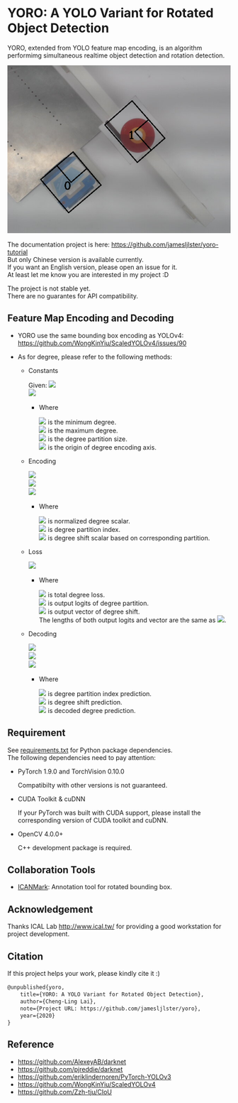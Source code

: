 # YORO: A YOLO Variant for Rotated Object Detection

YORO, extended from YOLO feature map encoding, is an algorithm performimg
simultaneous realtime object detection and rotation detection.

<img width="650" src=".assets/demo.png" />

The documentation project is here:
<https://github.com/jamesljlster/yoro-tutorial>  
But only Chinese version is available currently.  
If you want an English version, please open an issue for it.  
At least let me know you are interested in my project :D

The project is not stable yet.  
There are no guarantes for API compatibility.

## Feature Map Encoding and Decoding

-   YORO use the same bounding box encoding as YOLOv4:  
    <https://github.com/WongKinYiu/ScaledYOLOv4/issues/90>

-   As for degree, please refer to the following methods:

    -   Constants

        Given: <img src="https://latex.codecogs.com/svg.image?d_{min},d_{max},d_{size}" />  
        <img src="https://latex.codecogs.com/svg.image?d_{orig}=d_{min}-d_{size}\div 2" />

        -   Where

            <img src="https://latex.codecogs.com/svg.image?d_{min}" /> is the minimum degree.  
            <img src="https://latex.codecogs.com/svg.image?d_{max}" /> is the maximum degree.  
            <img src="https://latex.codecogs.com/svg.image?d_{size}" /> is the degree partition size.  
            <img src="https://latex.codecogs.com/svg.image?d_{orig}" /> is the origin of degree encoding axis.

    -   Encoding

        <img src="https://latex.codecogs.com/svg.image?d_{norm}=(d_{target}-d_{orig})\div&space;d_{size}" /><br>
        <img src="https://latex.codecogs.com/svg.image?d_{label}=\left&space;\lfloor&space;d_{norm}\right&space;\rfloor" /><br>
        <img src="https://latex.codecogs.com/svg.image?d_{shift}=(d_{norm}-d_{label}-0.5)\times 2" />

        -   Where

            <img src="https://latex.codecogs.com/svg.image?d_{norm}" /> is normalized degree scalar.  
            <img src="https://latex.codecogs.com/svg.image?d_{label}" /> is degree partition index.  
            <img src="https://latex.codecogs.com/svg.image?d_{shift}" /> is degree shift scalar based on corresponding partition.

    -   Loss

        <img src="https://latex.codecogs.com/svg.image?d_{loss}=cross\_entropy(v_{part},d_{part})&plus;mse(v_{shift}[d_{part}],d_{shift})" />

        -   Where

            <img src="https://latex.codecogs.com/svg.image?d_{loss}" /> is total degree loss.  
            <img src="https://latex.codecogs.com/svg.image?v_{part}" /> is output logits of degree partition.  
            <img src="https://latex.codecogs.com/svg.image?v_{shift}" /> is output vector of degree shift.  
            The lengths of both output logits and vector are the same as <img src="https://latex.codecogs.com/svg.image?\left&space;\lfloor&space;(d_{max}-d_{orig})\div&space;d_{size}&plus;0.5\right&space;\rfloor" />.

    -   Decoding

        <img src="https://latex.codecogs.com/svg.image?p_{part}=argmax(v_{part})" /><br>
        <img src="https://latex.codecogs.com/svg.image?p_{shift}=v_{shift}[p_{part}]\div 2&plus;0.5" /><br>
        <img src="https://latex.codecogs.com/svg.image?d_{pred}=d_{size}\times (p_{part}&plus;p_{shift})" />

        -   Where

            <img src="https://latex.codecogs.com/svg.image?p_{part}" /> is degree partition index prediction.  
            <img src="https://latex.codecogs.com/svg.image?p_{shift}" /> is degree shift prediction.  
            <img src="https://latex.codecogs.com/svg.image?d_{pred}" /> is decoded degree prediction.

## Requirement

See [requirements.txt][] for Python package
dependencies.  
The following dependencies need to pay attention:

-   PyTorch 1.9.0 and TorchVision 0.10.0

    Compatibilty with other versions is not guaranteed.

-   CUDA Toolkit & cuDNN

    If your PyTorch was built with CUDA support, please install the
    corresponding version of CUDA toolkit and cuDNN.

-   OpenCV 4.0.0+

    C++ development package is required.

## Collaboration Tools

-   [ICANMark][]: Annotation tool for rotated bounding box.

## Acknowledgement

Thanks ICAL Lab <http://www.ical.tw/> for providing a good workstation
for project development.

## Citation

If this project helps your work, please kindly cite it :)

    @unpublished{yoro,
        title={YORO: A YOLO Variant for Rotated Object Detection},
        author={Cheng-Ling Lai},
        note={Project URL: https://github.com/jamesljlster/yoro},
        year={2020}
    }

## Reference

-   <https://github.com/AlexeyAB/darknet>
-   <https://github.com/pjreddie/darknet>
-   <https://github.com/eriklindernoren/PyTorch-YOLOv3>
-   <https://github.com/WongKinYiu/ScaledYOLOv4>
-   <https://github.com/Zzh-tju/CIoU>

  [requirements.txt]: requirements.txt
  [ICANMark]: https://github.com/jamesljlster/ican_mark
